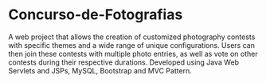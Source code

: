 # Concurso-de-Fotografias
A web project that allows the creation of customized photography contests with specific themes and a wide range of unique configurations. Users can then join these contests with multiple photo entries, as well as vote on other contests during their respective durations. Developed using Java Web Servlets and JSPs, MySQL, Bootstrap and MVC Pattern.
